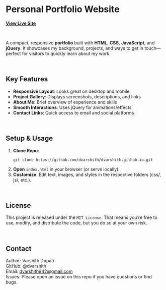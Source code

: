 # Personal Portfolio Website  
[**View Live Site**](https://dvarshith.github.io/)

<br/>

A compact, responsive **portfolio** built with **HTML**, **CSS**, **JavaScript**, and **jQuery**. It showcases my background, projects, and ways to get in touch—perfect for visitors to quickly learn about my work.

<br/>

## Key Features
- **Responsive Layout**: Looks great on desktop and mobile  
- **Project Gallery**: Displays screenshots, descriptions, and links  
- **About Me**: Brief overview of experience and skills  
- **Smooth Interactions**: Uses jQuery for animations/effects  
- **Contact Links**: Quick access to email and social platforms

<br/>

## Setup & Usage
1. **Clone Repo**:  
   ```
   git clone https://github.com/dvarshith/dvarshith.github.io.git
   ```
2. **Open** `index.html` in your browser (or serve locally).
3. **Customize**: Edit text, images, and styles in the respective folders (css/, js/, etc.).

</br>

## License
This project is released under the `MIT License`. That means you’re free to use, modify, and distribute the code, but you do so at your own risk.

</br>

## Contact
Author: Varshith Dupati </br>
GitHub: @dvarshith </br>
Email: dvarshith942@gmail.com </br>
Issues: Please open an issue on this repo if you have questions or find bugs. </br>
